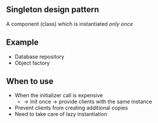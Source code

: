 ## Singleton design pattern
A component (class) which is instantiated _only once_

## Example
* Database repository
* Object factory

## When to use 
* When the initializer call is expensive
  * -> Init once -> provide clients with the same instance
* Prevent clients from creating additional copies
* Need to take care of lazy instantiation
